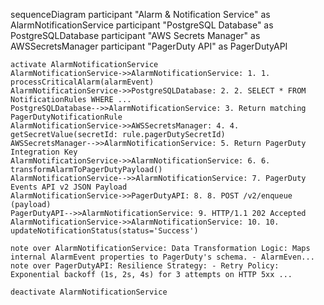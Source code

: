 sequenceDiagram
    participant "Alarm & Notification Service" as AlarmNotificationService
    participant "PostgreSQL Database" as PostgreSQLDatabase
    participant "AWS Secrets Manager" as AWSSecretsManager
    participant "PagerDuty API" as PagerDutyAPI

    activate AlarmNotificationService
    AlarmNotificationService->>AlarmNotificationService: 1. 1. processCriticalAlarm(alarmEvent)
    AlarmNotificationService->>PostgreSQLDatabase: 2. 2. SELECT * FROM NotificationRules WHERE ...
    PostgreSQLDatabase-->>AlarmNotificationService: 3. Return matching PagerDutyNotificationRule
    AlarmNotificationService->>AWSSecretsManager: 4. 4. getSecretValue(secretId: rule.pagerDutySecretId)
    AWSSecretsManager-->>AlarmNotificationService: 5. Return PagerDuty Integration Key
    AlarmNotificationService->>AlarmNotificationService: 6. 6. transformAlarmToPagerDutyPayload()
    AlarmNotificationService-->>AlarmNotificationService: 7. PagerDuty Events API v2 JSON Payload
    AlarmNotificationService->>PagerDutyAPI: 8. 8. POST /v2/enqueue (payload)
    PagerDutyAPI-->>AlarmNotificationService: 9. HTTP/1.1 202 Accepted
    AlarmNotificationService->>AlarmNotificationService: 10. 10. updateNotificationStatus(status='Success')

    note over AlarmNotificationService: Data Transformation Logic: Maps internal AlarmEvent properties to PagerDuty's schema. - AlarmEven...
    note over PagerDutyAPI: Resilience Strategy: - Retry Policy: Exponential backoff (1s, 2s, 4s) for 3 attempts on HTTP 5xx ...

    deactivate AlarmNotificationService
